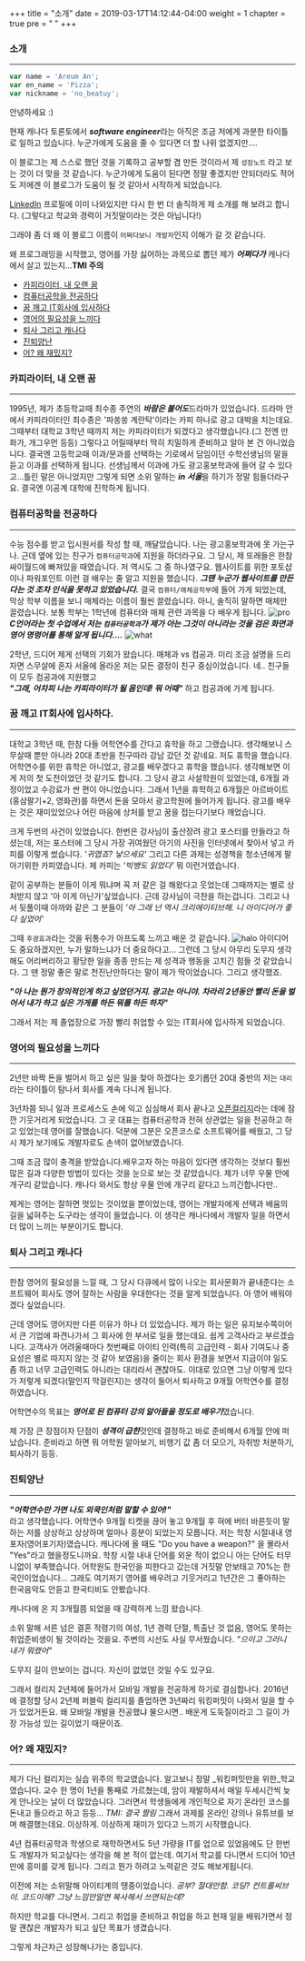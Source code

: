 +++
title = "소개"
date = 2019-03-17T14:12:44-04:00
weight = 1
chapter = true
pre = "<i class='fas fa-user-circle'></i> "
+++

### 소개
***

```js
var name = 'Areum An';
var en_name = 'Pizza';
var nickname = 'no_beatuy';
```


안녕하세요 :)

현재 캐나다 토론토에서 ***software engineer***라는 아직은 조금 저에게 과분한 타이틀로 일하고 있습니다.
누군가에게 도움을 줄 수 있다면 더 할 나위 없겠지만....

이 블로그는 제 스스로 했던 것을 기록하고 공부할 겸 만든 것이라서 제 `성장노트` 라고 보는 것이 더 맞을 것 같습니다.
누군가에게 도움이 된다면 정말 좋겠지만 안되더라도 적어도 저에겐 이 블로그가 도움이 될 것 같아서 시작하게 되었습니다.

[LinkedIn](https://www.linkedin.com/in/areum-an-b34a7612b/) 프로필에 이미 나와있지만 다시 한 번 더 솔직하게 제 소개를 해 보려고 합니다.
(그렇다고 학교와 경력이 거짓말이라는 것은 아닙니다!)

그래야 좀 더 왜 이 블로그 이름이 `어쩌다보니 개발자`인지 이해가 갈 것 같습니다.

왜 프로그래밍을 시작했고, 영어를 가장 싫어하는 과목으로 뽑던 제가 ***어쩌다가*** 캐나다에서 살고 있는지...****TMI 주의****

+ [카피라이터, 내 오랜 꿈](#about-section01)
+ [컴퓨터공학을 전공하다](#about-section02)
+ [꿈 깨고 IT회사에 입사하다](#about-section03)
+ [영어의 필요성을 느끼다](#about-section04)
+ [퇴사 그리고 캐나다](#about-section05)
+ [진퇴양난](#about-section06)
+ [어? 왜 재밌지?](#about-section07)



<a name="about-section01"></a>
### 카피라이터, 내 오랜 꿈
___
1995년, 제가 초등학교때 최수종 주연의 ***바람은 불어도***드라마가 있었습니다. 드라마 안에서 카피라이터인 최수종은 '파쏭쏭 계란탁'이라는 카피 하나로 광고 대박을 치는데요. 그때부터 대학교 3학년 때까지 저는 카피라이터가 되겠다고 생각했습니다.(그 전엔 만화가, 개그우먼 등등) 그렇다고 어릴때부터 딱히 치밀하게 준비하고 알아 본 건 아니었습니다. 결국엔 고등학교때 이과/문과를 선택하는 기로에서 담임이던 수학선생님의 말을 듣고 이과를 선택하게 됩니다. 선생님께서 이과에 가도 광고홍보학과에 들어 갈 수 있다고...틀린 말은 아니었지만 그렇게 되면 소위 말하는 ***in 서울***을 하기가 정말 힘들더라구요. 결국엔 이공계 대학에 진학하게 됩니다.


<a name="about-section02"></a>
### 컴퓨터공학을 전공하다
___
수능 점수를 받고 입시원서를 작성 할 때, 깨달았습니다. 나는 광고홍보학과에 못 가는구나. 근데 옆에 있는 친구가 `컴퓨터공학과`에 지원을 하더라구요. 그 당시, 제 또래들은 한참 싸이월드에 빠져있을 때였습니다. 저 역시도 그 중 하나였구요. 웹사이트를 위한 포토샵이나 파워포인트 이런 걸 배우는 줄 알고 지원을 했습니다. ***그땐 누군가 웹사이트를 만든다는 것 조차 인식을 못하고 있었습니다.*** 결국 `컴퓨터/매체공학부`에 들어 가게 되었는데, 막상 학부 이름을 보니 매체라는 이름이 훨씬 끌렸습니다. 아니, 솔직히 말하면 매체만 끌렸습니다. 보통 학부는 1학년에 컴퓨터와 매체 관련 과목을 다 배우게 됩니다.
![pro](https://media.giphy.com/media/26tn33aiTi1jkl6H6/giphy.gif?width=200px)
***C언어라는 첫 수업에서 저는 `컴퓨터공학과`가 제가 아는 그것이 아니라는 것을 검은 화면과 영어 명령어를 통해 알게 됩니다....***
![what](https://media.giphy.com/media/LyJ6KPlrFdKnK/giphy.gif)

2학년, 드디어 제게 선택의 기회가 왔습니다. 매체과 vs 컴공과.
미리 조금 설명을 드리자면 스무살에 혼자 서울에 올라온 저는 모든 결정이 친구 중심이었습니다. 네.. 친구들이 모두 컴공과에 지원했고<br>
***_"그래, 어차피 나는 카피라이터가 될 몸인데! 뭐 어때"_***
하고 컴공과에 가게 됩니다.


<a name="about-section03"></a>
### 꿈 깨고 IT회사에 입사하다.
___
대학교 3학년 때, 한참 다들 어학연수를 간다고 휴학을 하고 그랬습니다. 생각해보니 스무살때 뿐만 아니라 20대 초반을 친구따라 강남 갔던 것 같네요. 저도 휴학을 했습니다.
어학연수를 위한 휴학은 아니었고, 광고를 배우겠다고 휴학을 했습니다. 생각해보면 이게 저의 첫 도전이었던 것 같기도 합니다. 그 당시 광고 사설학원이 있었는데, 6개월 과정이었고 수강료가 싼 편이 아니었습니다.
그래서 1년을 휴학하고 6개월은 아르바이트(홍삼팔기+2, 영화관)를 하면서 돈을 모아서 광고학원에 들어가게 됩니다. 광고를 배우는 것은 재미있었으나 어린 마음에 상처를 받고 꿈을 접는다기보다 깨었습니다.

크게 두번의 사건이 있었습니다.
한번은 강사님이 출산장려 광고 포스터를 만들라고 하셨는데, 저는 포스터에 그 당시 가장 귀여웠던 아기의 사진을 인터넷에서 찾아서 넣고 카피를 이렇게 썼습니다. _'귀엽죠? 낳으세요'_
그리고 다른 과제는 성경책을 청소년에게 팔아기위한 카피였습니다. 제 카피는 _'빅뱅도 읽었다'_ 뭐 이런거였습니다.

같이 공부하는 분들이 이게 뭐냐며 꼭 저 같은 걸 해왔다고 웃었는데 그때까지는 별로 상처받지 않고 '아 이게 아닌가'싶었습니다.
근데 강사님이 극찬을 하는겁니다. 그리고 나서 뒷풀이때 아까와 같은 그 분들이 _'아 그래 넌 역시 크리에이티브해. 니 아이디어가 좋다 싶었어'_

그때 `후광효과`라는 것을 뒤통수가 아프도록 느끼고 배운 것 같습니다.
![halo](https://drive.google.com/uc?id=1wkZRU0OUkmPGAi6bWQejnLHhp6Dg49O6)
아이디어도 중요하겠지만, 누가 말하느냐가 더 중요하다고...
그런데 그 당시 아무리 도무지 생각해도 어리버리하고 황당한 일을 종종 만드는 제 성격과 행동을 고치긴 힘들 것 같았습니다. 그 땐 정말 좋은 말로 천진난만하다는 말이 제가 딱이었습니다.
그리고 생각했죠.

***_"아 나는 뭔가 창의적인게 하고 싶었던거지. 광고는 아니야. 차라리 2년동안 빨리 돈을 벌어서 내가 하고 싶은 가게를 하든 뭐를 하든 하자"_***

그래서 저는 제 졸업장으로 가장 빨리 취업할 수 있는 IT회사에 입사하게 되었습니다.



<a name="about-section04"></a>
### 영어의 필요성을 느끼다
___
2년만 바짝 돈을 벌어서 하고 싶은 일을 찾아 하겠다는 호기롭던 20대 중반의 저는 `대리`라는 타이틀이 탐나서 회사를 계속 다니게 됩니다.

3년차쯤 되니 일과 프로세스도 손에 익고 심심해서 회사 끝나고 [오픈컬리지](https://www.opencollege.kr/)라는 데에 잠깐 기웃거리게 되었습니다. 그 곳 대표는 컴퓨터공학과 전혀 상관없는 일을 전공하고 하고 있었는데 영어를 잘했습니다.
덕분에 그분은 오픈코스로 소프트웨어를 배웠고, 그 당시 제가 보기에도 개발자로도 손색이 없어보였습니다.

그때 조금 많이 충격을 받았습니다.배우고자 하는 마음이 있다면 생각하는 것보다 훨씬 많은 길과 다양한 방법이 있다는 것을 눈으로 보는 것 같았습니다. 제가 너무 우물 안에 개구리 같았습니다. 캐나다 와서도 항상 우물 안에 개구리 같다고 느끼긴합니다만..

제게는 영어는 잘하면 멋있는 것이었을 뿐이었는데, 영어는 개발자에게 선택과 배움의 길을 넓혀주는 도구라는 생각이 들었습니다.
이 생각은 캐나다에서 개발자 일을 하면서 더 많이 느끼는 부분이기도 합니다.




<a name="about-section05"></a>
### 퇴사 그리고 캐나다
___
한참 영어의 필요성을 느낄 때, 그 당시 다큐에서 많이 나오는 회사문화가 끝내준다는 소프트웨어 회사도 영어 잘하는 사람을 우대한다는 것을 알게 되었습니다. 아 영어 배워야겠다 싶었습니다.

근데 영어도 영어지만 다른 이유가 하나 더 있었습니다. 제가 하는 일은 유지보수쪽이어서 큰 기업에 파견나가서 그 회사에 한 부서로 일을 했는데요. 쉽게 고객사라고 부르겠습니다.
고객사가 어려울때마다 첫번째로 아이티 인력(특히 고급인력 - 회사 기여도나 중요성은 별로 따지지 않는 것 같아 보였음)을 줄이는 회사 환경을 보면서
지금이야 일도 좀 하고 너무 고급인력도 아니라는 대리라서 괜찮아도.
이대로 있으면 그냥 이렇게 있다가 저렇게 되겠다(말인지 막걸린지)는 생각이 들어서 퇴사하고 9개월 어학연수를 결정하였습니다.

어학연수의 목표는 ***영어로 된 컴퓨터 강의 알아들을 정도로 배우기***였습니다.

제 가장 큰 장점이자 단점이 ***성격이 급한***것인데 결정하고 바로 준비해서 6개월 안에 떠났습니다.
준비라고 하면 뭐 어학원 알아보기, 비행기 값 좀 더 모으기, 자취방 처분하기, 퇴사하기 등등.



<a name="about-section06"></a>
### 진퇴양난
___
_***"어학연수만 가면 나도 외쿡인처럼 말할 수 있어!"***_<br>
라고 생각했습니다. 어학연수 9개월 티켓을 끊어 놓고 9개월 후 혀에 버터 바른듯이 말하는 저를 상상하고 상상하며 얼마나 흥분이 되었는지 모릅니다.
저는 학창 시절내내 영포자(영어포기자)였습니다. 캐나다에 올 때도 "Do you have a weapon?" 을 몰라서 "Yes"라고 했을정도니까요. 학창 시절 내내 단어를 외운 적이 없으니 아는 단어도 터무니없이 부족했습니다.
어학원도 한국인을 피한다고 갔는데 거짓말 안보태고 70%는 한국인이었습니다...
그래도 여기저기 영어를 배우려고 기웃거리고 1년간은 그 좋아하는 한국음악도 안듣고 한국티비도 안봤습니다.

캐나다에 온 지 3개월쯤 되었을 때 강력하게 느낌 왔습니다.

소위 말해 서른 넘은 결혼 적령기의 여성, 1년 경력 단절, 특출난 것 없음, 영어도 못하는 취업준비생이 될 것이라는 것을요.
주변의 시선도 사실 무서웠습니다. _"으이고 그러니 내가 뭐랬어"_

도무지 길이 안보이는 겁니다. 자신이 없었던 것일 수도 있구요.

그래서 컬리지 2년제에 들어가서 모바일 개발을 전공하게 하기로 결심합나다.
2016년에 결정할 당시 2년제 퍼블릭 컬리지를 졸업하면 3년짜리 워킹퍼밋이 나와서 일을 할 수가 있었거든요.
왜 모바일 개발을 전공했냐 물으시면.. 배운게 도둑질이라고 그 길이 가장 가능성 있는 길이었기 때문이죠.



<a name="about-section07"></a>
### 어? 왜 재밌지?
___
제가 다닌 컬리지는 실습 위주의 학교였습니다. 알고보니 정말 _워킹퍼밋만을 위한_학교였습니다.
교수 한 명이 1년을 통째로 가르쳤는데, 암이 재발하셔서 매일 두세시간씩 늦게 안나오는 날이 더 많았습니다.
그러면서 학생들에게 개인적으로 자기 온라인 코스를 돈내고 들으라고 하고 등등... _TMI: 결국 짤림_
그래서 과제를 온라인 강의나 유튜브를 보며 해결했는데요. 이상하게. 이상하게 재미가 있다고 느끼기 시작했습니다.

4년 컴퓨터공학과 학생으로 재학하면서도 5년 가량을 IT를 업으로 있었음에도 단 한번도 개발자가 되고싶다는 생각을 해 본 적이 없는데. 여기서 학교를 다니면서 드디어 10년만에 흥미를 갖게 됩니다. 그리고 뭔가 하려고 노력같은 것도 해보게됩니다.

이전에 저는 소위말해 아이티계의 땡중이었습니다.
_공부? 절대안함. 코딩? 컨트롤씨브이. 코드이해? 그냥 느낌만알면 복사해서 쓰면되는데?_

하지만 학교를 다니면서. 그리고 취업을 준비하고 취업을 하고 현재 일을 배워가면서
정말 괜찮은 개발자가 되고 싶단 목표가 생겼습니다.

그렇게 차근차근 성장해나가는 중입니다.



